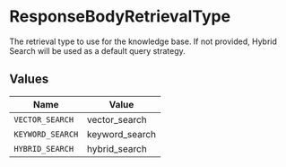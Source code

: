 # ResponseBodyRetrievalType

The retrieval type to use for the knowledge base. If not provided, Hybrid Search will be used as a default query strategy.


## Values

| Name             | Value            |
| ---------------- | ---------------- |
| `VECTOR_SEARCH`  | vector_search    |
| `KEYWORD_SEARCH` | keyword_search   |
| `HYBRID_SEARCH`  | hybrid_search    |